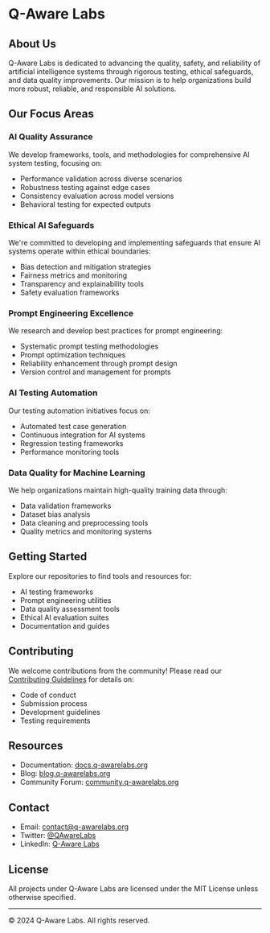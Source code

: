 # Q-Aware Labs

## About Us
Q-Aware Labs is dedicated to advancing the quality, safety, and reliability of artificial intelligence systems through rigorous testing, ethical safeguards, and data quality improvements. Our mission is to help organizations build more robust, reliable, and responsible AI solutions.

## Our Focus Areas

### AI Quality Assurance
We develop frameworks, tools, and methodologies for comprehensive AI system testing, focusing on:
- Performance validation across diverse scenarios
- Robustness testing against edge cases
- Consistency evaluation across model versions
- Behavioral testing for expected outputs

### Ethical AI Safeguards
We're committed to developing and implementing safeguards that ensure AI systems operate within ethical boundaries:
- Bias detection and mitigation strategies
- Fairness metrics and monitoring
- Transparency and explainability tools
- Safety evaluation frameworks

### Prompt Engineering Excellence
We research and develop best practices for prompt engineering:
- Systematic prompt testing methodologies
- Prompt optimization techniques
- Reliability enhancement through prompt design
- Version control and management for prompts

### AI Testing Automation
Our testing automation initiatives focus on:
- Automated test case generation
- Continuous integration for AI systems
- Regression testing frameworks
- Performance monitoring tools

### Data Quality for Machine Learning
We help organizations maintain high-quality training data through:
- Data validation frameworks
- Dataset bias analysis
- Data cleaning and preprocessing tools
- Quality metrics and monitoring systems

## Getting Started
Explore our repositories to find tools and resources for:
- AI testing frameworks
- Prompt engineering utilities
- Data quality assessment tools
- Ethical AI evaluation suites
- Documentation and guides

## Contributing
We welcome contributions from the community! Please read our [Contributing Guidelines](CONTRIBUTING.md) for details on:
- Code of conduct
- Submission process
- Development guidelines
- Testing requirements

## Resources
- Documentation: [docs.q-awarelabs.org](https://docs.q-awarelabs.org)
- Blog: [blog.q-awarelabs.org](https://blog.q-awarelabs.org)
- Community Forum: [community.q-awarelabs.org](https://community.q-awarelabs.org)

## Contact
- Email: contact@q-awarelabs.org
- Twitter: [@QAwareLabs](https://twitter.com/QAwareLabs)
- LinkedIn: [Q-Aware Labs](https://linkedin.com/company/q-aware-labs)

## License
All projects under Q-Aware Labs are licensed under the MIT License unless otherwise specified.

---
© 2024 Q-Aware Labs. All rights reserved.
